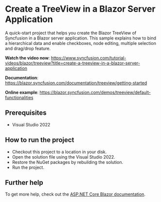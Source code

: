 # Create a TreeView in a Blazor Server Application

A quick-start project that helps you create the Blazor TreeView of Syncfusion in a Blazor server application. This sample explains how to bind a hierarchical data and enable checkboxes, node editing, multiple selection and drag/drop feature.

**Watch the video now**: https://www.syncfusion.com/tutorial-videos/blazor/treeview?title=create-a-treeview-in-a-blazor-server-application

**Documentation**: https://blazor.syncfusion.com/documentation/treeview/getting-started

**Online example**: https://blazor.syncfusion.com/demos/treeview/default-functionalities

## Prerequisites

* Visual Studio 2022

## How to run the project

* Checkout this project to a location in your disk.
* Open the solution file using the Visual Studio 2022.
* Restore the NuGet packages by rebuilding the solution.
* Run the project.

## Further help

To get more help, check out the [ASP.NET Core Blazor documentation](https://docs.microsoft.com/en-us/aspnet/core/blazor).
